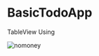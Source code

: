 # BasicTodoApp
TableView Using


![nomoney](https://user-images.githubusercontent.com/49749125/135719426-2774ebb9-f136-472e-ab2b-ff83c13b3ed6.png)
